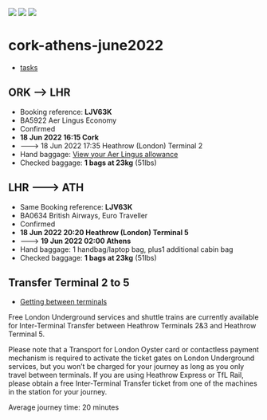 [![](https://img.shields.io/badge/organization-nikoschalikias-blue.svg)](https://github.com/nikoschalikias) 
[![](https://img.shields.io/badge/remote-cork--athens--june2022-green.svg)](https://github.com/nikoschalikias/cork-athens-june2022) 
[![](https://img.shields.io/badge/local-F:\prj\travel\cork--athens--june2022-orange.svg)]() 


# cork-athens-june2022

* [tasks](./tasks.md)



## ORK --> LHR
* Booking reference: **LJV63K**
* BA5922 Aer Lingus Economy
* Confirmed
* **18 Jun 2022 16:15 Cork**  
* ---> 18 Jun 2022 17:35 Heathrow (London) Terminal 2
* Hand baggage: [View your Aer Lingus allowance](https://www.mybaggage.com/shipping/airlines/aer-lingus-baggage-allowance/#:~:text=Aer%20Lingus%20Cabin%20Baggage,25%20x%2033%20x%2020cm.)  
* Checked baggage: **1 bags at 23kg** (51lbs)

## LHR ---> ATH
* Same Booking reference: **LJV63K**
* BA0634 British Airways, Euro Traveller
* Confirmed
* **18 Jun 2022 20:20 Heathrow (London) Terminal 5**
* ---> **19 Jun 2022 02:00 Athens**
* Hand baggage: 1 handbag/laptop bag, plus1 additional cabin bag 
* Checked baggage: **1 bags at 23kg** (51lbs)


## Transfer Terminal 2 to 5
* [Getting between terminals](https://www.heathrow.com/at-the-airport/airport-maps/travel-between-terminals)

Free London Underground services and shuttle trains are currently available for Inter-Terminal Transfer between Heathrow Terminals 2&3 and Heathrow Terminal 5.

Please note that a Transport for London Oyster card or contactless payment mechanism is required to activate the ticket gates on London Underground services, but you won’t be charged for your journey as long as you only travel between terminals. If you are using Heathrow Express or TfL Rail, please obtain a free Inter-Terminal Transfer ticket from one of the machines in the station for your journey.

Average journey time: 20 minutes